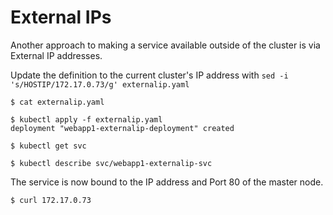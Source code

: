 # External IPs
Another approach to making a service available outside of the cluster is via External IP addresses.

Update the definition to the current cluster's IP address with `sed -i 's/HOSTIP/172.17.0.73/g' externalip.yaml`

```
$ cat externalip.yaml

$ kubectl apply -f externalip.yaml
deployment "webapp1-externalip-deployment" created

$ kubectl get svc

$ kubectl describe svc/webapp1-externalip-svc
```

The service is now bound to the IP address and Port 80 of the master node.

```
$ curl 172.17.0.73
```
